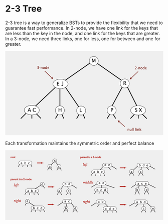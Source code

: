 # 2-3 Tree

2-3 tree is a way to generalize BSTs to provide the flexibility that we need to guarantee fast performance. In 2-node, we have one link for the keys that are less than the key in the node, and one link for the keys that are greater. In a 3-node, we need three links, one for less, one for between and one for greater.

![2-3 Tree](../.gitbook/assets/image%20%2833%29.png)

Each transformation maintains the symmetric order and perfect balance

![](../.gitbook/assets/image%20%2850%29.png)

